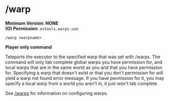 # /warp

**Minimum Version: NONE**  
**(O) Permission:** `estools.warps.use`
```
/warp <warpname>
```
**Player only command**

Teleports the executor to the specified warp that was set with /warps.
The command will only tab complete global warps you have permission
for, and local warps that are in the same world as you and that you
have permission for. Specifying a warp that doesn't exist or that
you don't permission for will yield a warp not found error message.
If you have permission for it, you may specify a local warp
from a world you aren't in, it just won't tab complete.

See [/warps](warps.md) for information on configuring warps.
